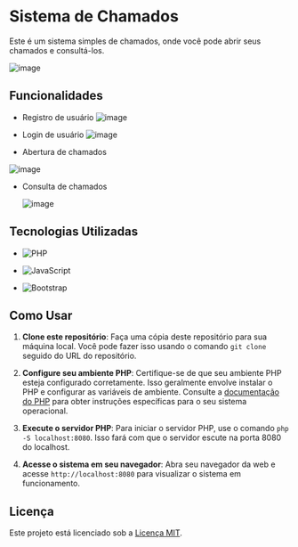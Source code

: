 # Sistema de Chamados

Este é um sistema simples de chamados, onde você pode abrir seus chamados e consultá-los.

![image](https://github.com/Viniicius98/Sistema-de-Chamados/assets/91093655/30497456-e893-4c54-a91d-dd82db269fc1)

## Funcionalidades

- Registro de usuário
  ![image](https://github.com/Viniicius98/Sistema-de-Chamados/assets/91093655/196eeef0-977e-47e4-bc98-7df180343b62)

- Login de usuário
  ![image](https://github.com/Viniicius98/Sistema-de-Chamados/assets/91093655/4c50d816-553a-40be-9a34-c9c7c34fd3bc)

- Abertura de chamados

![image](https://github.com/Viniicius98/Sistema-de-Chamados/assets/91093655/3552c234-f046-40c0-b8a3-7fda840007b4)

- Consulta de chamados

  ![image](https://github.com/Viniicius98/Sistema-de-Chamados/assets/91093655/e025e44d-b571-4186-bd0e-d470a103a040)

## Tecnologias Utilizadas

- ![PHP](https://upload.wikimedia.org/wikipedia/commons/thumb/2/27/PHP-logo.svg/60px-PHP-logo.svg.png)

- ![JavaScript](https://upload.wikimedia.org/wikipedia/commons/thumb/9/99/Unofficial_JavaScript_logo_2.svg/40px-Unofficial_JavaScript_logo_2.svg.png)
- ![Bootstrap](https://upload.wikimedia.org/wikipedia/commons/thumb/b/b2/Bootstrap_logo.svg/50px-Bootstrap_logo.svg.png)

## Como Usar

1. **Clone este repositório**:
   Faça uma cópia deste repositório para sua máquina local. Você pode fazer isso usando o comando `git clone` seguido do URL do repositório.

2. **Configure seu ambiente PHP**:
   Certifique-se de que seu ambiente PHP esteja configurado corretamente. Isso geralmente envolve instalar o PHP e configurar as variáveis de ambiente. Consulte a [documentação do PHP](https://www.php.net/manual/pt_BR/install.php) para obter instruções específicas para o seu sistema operacional.

3. **Execute o servidor PHP**:
   Para iniciar o servidor PHP, use o comando `php -S localhost:8080`. Isso fará com que o servidor escute na porta 8080 do localhost.

4. **Acesse o sistema em seu navegador**:
   Abra seu navegador da web e acesse `http://localhost:8080` para visualizar o sistema em funcionamento.

## Licença

Este projeto está licenciado sob a [Licença MIT](LICENSE).
